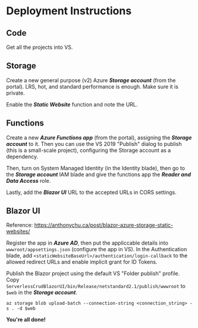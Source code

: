 # Deployment Instructions

## Code

Get all the projects into VS.

## Storage

Create a new general purpose (v2) Azure **_Storage account_** (from the portal). LRS, hot, and standard performance is enough. Make sure it is private.

Enable the **_Static Website_** function and note the URL.

## Functions

Create a new **_Azure Functions app_** (from the portal), assigning the **_Storage account_** to it. Then you can use the VS 2019 "Publish" dialog to publish (this is a small-scale project), configuring the Storage account as a dependency.

Then, turn on System Managed Identity (in the Identity blade), then go to the **_Storage account_** IAM blade and give the functions app the **_Reader and Data Access_** role.

Lastly, add the **_Blazor UI_** URL to the accepted URLs in CORS settings.

## Blazor UI

Reference: https://anthonychu.ca/post/blazor-azure-storage-static-websites/

Register the app in **_Azure AD_**, then put the appliccable details into ```wwwroot/appsettings.json``` (configure the app in VS). In the Authentication blade, add ```<staticWebsiteBaseUrl>/authentication/login-callback``` to the allowed redirect URLs and enable implicit grant for ID Tokens.

Publish the Blazor project using the default VS "Folder publish" profile. Copy ```ServerlessCrudBlazorUI/bin/Release/netstandard2.1/publish/wwwroot``` to ```$web``` in the **_Storage account_**.

```az storage blob upload-batch --connection-string <connection_string> -s . -d $web```

**You're all done!**